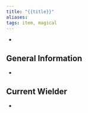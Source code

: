 ```yaml
---
title: "{{title}}"
aliases: 
tags: item, magical
---
```


- 

## General Information
- 

## Current Wielder
- 

